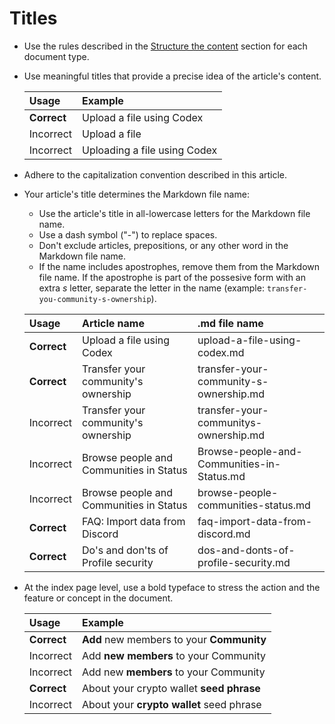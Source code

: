 # Titles

- Use the rules described in the [Structure the content](../10-structure-the-content/_index.md) section for each document type.
- Use meaningful titles that provide a precise idea of the article's content.

    | Usage     | Example |
    |:----------|:--------|
    | **Correct** | Upload a file using Codex  |
    | Incorrect   | Upload a file    |
    | Incorrect   | Uploading a file using Codex   |

- Adhere to the capitalization convention described in this article.
- Your article's title determines the Markdown file name:
    - Use the article's title in all-lowercase letters for the Markdown file name.
    - Use a dash symbol ("-") to replace spaces.
    - Don't exclude articles, prepositions, or any other word in the Markdown file name.
    - If the name includes apostrophes, remove them from the Markdown file name. If the apostrophe is part of the possesive form with an extra *s* letter, separate the letter in the name (example: `transfer-you-community-s-ownership`).

    | Usage       | Article name                              | .md file name                           |
    |:------------|:------------------------------------------|:----------------------------------------|
    | **Correct** | Upload a file using Codex                 | upload-a-file-using-codex.md            |
    | **Correct** | Transfer your community's ownership       | transfer-your-community-s-ownership.md  |
    | Incorrect   | Transfer your community's ownership       | transfer-your-communitys-ownership.md   |
    | Incorrect   | Browse people and Communities in Status   | Browse-people-and-Communities-in-Status.md |
    | Incorrect   | Browse people and Communities in Status   | browse-people-communities-status.md     |
    | **Correct** | FAQ: Import data from Discord             | faq-import-data-from-discord.md         |
    | **Correct** | Do's and don'ts of Profile security       | dos-and-donts-of-profile-security.md    |

- At the index page level, use a bold typeface to stress the action and the feature or concept in the document.

    | Usage       | Example                                   |
    |:------------|:------------------------------------------|
    | **Correct** | **Add** new members to your **Community** |
    | Incorrect   | Add **new members** to your Community     |
    | Incorrect   | Add new **members** to your Community     |
    | **Correct** | About your crypto wallet **seed phrase**  |
    | Incorrect   | About your **crypto wallet** seed phrase  |
